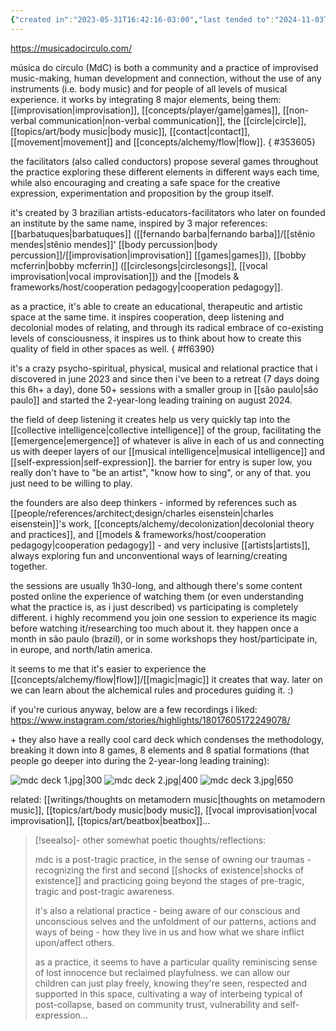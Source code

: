 ```yaml
---
{"created in":"2023-05-31T16:42:16-03:00","last tended to":"2024-11-03T16:05:03-03:00","aliases":["MdC","mdc"],"tags":["music","play","🌿","host","practice"],"relevancescore":93,"dg-publish":true,"notestage":["🌿"],"created":"2023-05-31T16:42:16.760-03:00","updated":"2025-01-24T16:42:31.452-03:00","permalink":"/responses/art/musica-do-circulo/","dgPassFrontmatter":true}
---
```


https://musicadocirculo.com/

música do círculo (MdC) is both a community and a practice of improvised music-making, human development and connection, without the use of any instruments (i.e. body music) and for people of all levels of musical experience. it works by integrating 8 major elements, being them: [[improvisation\|improvisation]], [[concepts/player/game\|games]], [[non-verbal communication\|non-verbal communication]], the [[circle\|circle]], [[topics/art/body music\|body music]], [[contact\|contact]], [[movement\|movement]] and [[concepts/alchemy/flow\|flow]].
{ #353605}


the facilitators (also called conductors) propose several games throughout the practice exploring these different elements in different ways each time, while also encouraging and creating a safe space for the creative expression, experimentation and proposition by the group itself.

it's created by 3 brazilian artists-educators-facilitators who later on founded an institute by the same name, inspired by 3 major references: [[barbatuques\|barbatuques]] ([[fernando barba\|fernando barba]]/[[stênio mendes\|stênio mendes]]' [[body percussion\|body percussion]]/[[improvisation\|improvisation]] [[games\|games]]), [[bobby mcferrin\|bobby mcferrin]] ([[circlesongs\|circlesongs]], [[vocal improvisation\|vocal improvisation]]) and the [[models & frameworks/host/cooperation pedagogy\|cooperation pedagogy]].

as a practice, it's able to create an educational, therapeutic and artistic space at the same time. it inspires cooperation, deep listening and decolonial modes of relating, and through its radical embrace of co-existing levels of consciousness, it inspires us to think about how to create this quality of field in other spaces as well.
{ #ff6390}


it's a crazy psycho-spiritual, physical, musical and relational practice that i discovered in june 2023 and since then i've been to a retreat (7 days doing this 6h+ a day), done 50+ sessions with a smaller group in [[são paulo\|são paulo]] and started the 2-year-long leading training on august 2024.

the field of deep listening it creates help us very quickly tap into the [[collective intelligence\|collective intelligence]] of the group, facilitating the [[emergence\|emergence]] of whatever is alive in each of us and connecting us with deeper layers of our [[musical intelligence\|musical intelligence]] and [[self-expression\|self-expression]]. the barrier for entry is super low, you really don't have to "be an artist", "know how to sing", or any of that. you just need to be willing to play.

the founders are also deep thinkers - informed by references such as [[people/references/architect;design/charles eisenstein\|charles eisenstein]]'s work, [[concepts/alchemy/decolonization\|decolonial theory and practices]], and [[models & frameworks/host/cooperation pedagogy\|cooperation pedagogy]] - and very inclusive [[artists\|artists]], always exploring fun and unconventional ways of learning/creating together.

the sessions are usually 1h30-long, and although there's some content posted online the experience of watching them (or even understanding what the practice is, as i just described) vs participating is completely different. i highly recommend you join one session to experience its magic before watching it/researching too much about it. they happen once a month in são paulo (brazil), or in some workshops they host/participate in, in europe, and north/latin america.

it seems to me that it's easier to experience the [[concepts/alchemy/flow\|flow]]/[[magic\|magic]] it creates that way. later on we can learn about the alchemical rules and procedures guiding it. :)

if you're curious anyway, below are a few recordings i liked:
https://www.instagram.com/stories/highlights/18017605172249078/

\+ they also have a really cool card deck which condenses the methodology, breaking it down into 8 games, 8 elements and 8 spatial formations (that people go deeper into during the 2-year-long leading training):


<div class="transclusion internal-embed is-loaded"><div class="markdown-embed">




![mdc deck 1.jpg|300](/img/user/assets/mdc%20deck%201.jpg)  ![mdc deck 2.jpg|400](/img/user/assets/mdc%20deck%202.jpg)  ![mdc deck 3.jpg|650](/img/user/assets/mdc%20deck%203.jpg) 

</div></div>


related: [[writings/thoughts on metamodern music\|thoughts on metamodern music]], [[topics/art/body music\|body music]], [[vocal improvisation\|vocal improvisation]], [[topics/art/beatbox\|beatbox]]...

> [!seealso]- other somewhat poetic thoughts/reflections:
> 
> mdc is a post-tragic practice, in the sense of owning our traumas - recognizing the first and second [[shocks of existence\|shocks of existence]] and practicing going beyond the stages of pre-tragic, tragic and post-tragic awareness.
> 
> it's also a relational practice - being aware of our conscious and unconscious selves and the unfoldment of our patterns, actions and ways of being - how they live in us and how what we share inflict upon/affect others.
> 
> as a practice, it seems to have a particular quality reminiscing sense of lost innocence but reclaimed playfulness. we can allow our children can just play freely, knowing they're seen, respected and supported in this space, cultivating a way of interbeing typical of post-collapse, based on community trust, vulnerability and self-expression...

